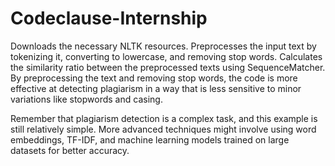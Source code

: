 # Codeclause-Internship
Downloads the necessary NLTK resources.
Preprocesses the input text by tokenizing it, converting to lowercase, and removing stop words.
Calculates the similarity ratio between the preprocessed texts using SequenceMatcher.
By preprocessing the text and removing stop words, the code is more effective at detecting plagiarism in a way that is less sensitive to minor variations like stopwords and casing.

Remember that plagiarism detection is a complex task, and this example is still relatively simple. More advanced techniques might involve using word embeddings, TF-IDF, and machine learning models trained on large datasets for better accuracy.
